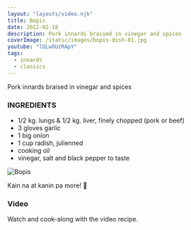 ```yaml
---
layout: "layouts/video.njk"
title: Bopis
date: 2012-02-18
description: Pork innards braised in vinegar and spices
coverImage: /static/images/bopis-dish-01.jpg
youtube: "lOLw8UzRApY"
tags:
  - innards
  - classics
---
```


Pork innards braised in vinegar and spices

### INGREDIENTS
* 1/2 kg. lungs & 1/2 kg. liver, finely chopped (pork or beef)
* 3 gloves garlic
* 1 big onion
* 1 cup radish, julienned
* cooking oil
* vinegar, salt and black pepper to taste

![Bopis](/static/images/bopis-dish-02.jpg?nf_resize=fit&w=960)

Kain na at kanin pa more! 🍚

### Video
Watch and cook-along with the video recipe.






